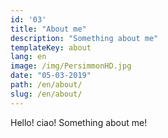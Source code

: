 ```yaml
---
id: '03'
title: "About me"
description: "Something about me"
templateKey: about
lang: en
image: /img/PersimmonHD.jpg
date: "05-03-2019"
path: /en/about/
slug: /en/about/
---
```


Hello! ciao! Something about me!
